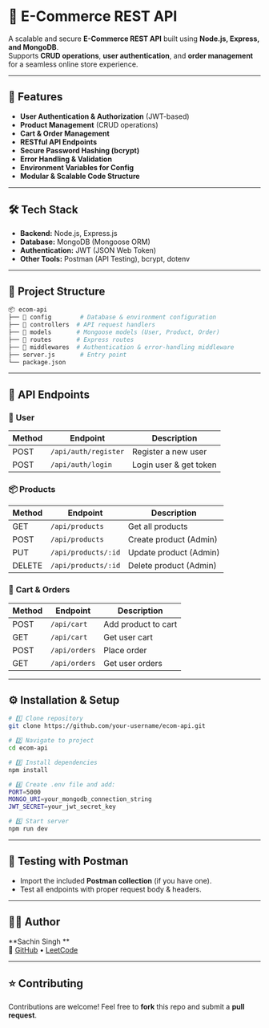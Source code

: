 # 🛒 E-Commerce REST API

A scalable and secure **E-Commerce REST API** built using **Node.js, Express, and MongoDB**.  
Supports **CRUD operations**, **user authentication**, and **order management** for a seamless online store experience.

---

## 🚀 Features

- **User Authentication & Authorization** (JWT-based)
- **Product Management** (CRUD operations)
- **Cart & Order Management**
- **RESTful API Endpoints**
- **Secure Password Hashing (bcrypt)**
- **Error Handling & Validation**
- **Environment Variables for Config**
- **Modular & Scalable Code Structure**

---

## 🛠️ Tech Stack

- **Backend:** Node.js, Express.js  
- **Database:** MongoDB (Mongoose ORM)  
- **Authentication:** JWT (JSON Web Token)  
- **Other Tools:** Postman (API Testing), bcrypt, dotenv  

---

## 📂 Project Structure

```bash
📦 ecom-api
├── 📁 config        # Database & environment configuration
├── 📁 controllers  # API request handlers
├── 📁 models       # Mongoose models (User, Product, Order)
├── 📁 routes       # Express routes
├── 📁 middlewares  # Authentication & error-handling middleware
├── server.js       # Entry point
└── package.json
```

---

## 🔑 API Endpoints

### 👤 **User**
| Method | Endpoint              | Description          |
|-------|---------------------|--------------------|
| POST  | `/api/auth/register` | Register a new user |
| POST  | `/api/auth/login`    | Login user & get token |

### 📦 **Products**
| Method | Endpoint               | Description          |
|-------|----------------------|--------------------|
| GET   | `/api/products`      | Get all products |
| POST  | `/api/products`      | Create product (Admin) |
| PUT   | `/api/products/:id`  | Update product (Admin) |
| DELETE| `/api/products/:id`  | Delete product (Admin) |

### 🛒 **Cart & Orders**
| Method | Endpoint       | Description          |
|-------|---------------|--------------------|
| POST  | `/api/cart`   | Add product to cart |
| GET   | `/api/cart`   | Get user cart |
| POST  | `/api/orders` | Place order |
| GET   | `/api/orders` | Get user orders |

---

## ⚙️ Installation & Setup

```bash
# 1️⃣ Clone repository
git clone https://github.com/your-username/ecom-api.git

# 2️⃣ Navigate to project
cd ecom-api

# 3️⃣ Install dependencies
npm install

# 4️⃣ Create .env file and add:
PORT=5000
MONGO_URI=your_mongodb_connection_string
JWT_SECRET=your_jwt_secret_key

# 5️⃣ Start server
npm run dev
```

---

## 📌 Testing with Postman

- Import the included **Postman collection** (if you have one).
- Test all endpoints with proper request body & headers.

---

## 🧑‍💻 Author

**Sachin Singh **  
🔗 [GitHub](https://github.com/sachiinn05) • [LeetCode](https://leetcode.com/u/sachinsingh17/)

---

## ⭐ Contributing

Contributions are welcome! Feel free to **fork** this repo and submit a **pull request**.


